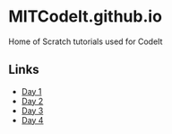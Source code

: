 # MITCodeIt.github.io
Home of Scratch tutorials used for CodeIt

## Links
 - [Day 1](https://mitcodeit.github.io/day1/)
 - [Day 2](https://mitcodeit.github.io/day2/)
 - [Day 3](https://mitcodeit.github.io/day3/)
 - [Day 4](https://mitcodeit.github.io/day4/)
